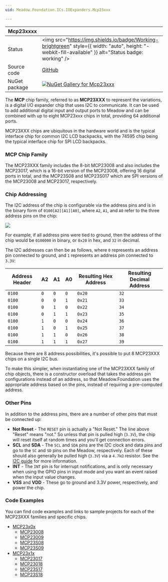 ```yaml
---
uid: Meadow.Foundation.ICs.IOExpanders.Mcp23xxx

---
```


| Mcp23xxxx | |
|--------|--------|
| Status | <img src="https://img.shields.io/badge/Working-brightgreen" style={{ width: "auto", height: "-webkit-fill-available" }} alt="Status badge: working" /> |
| Source code | [GitHub](https://github.com/WildernessLabs/Meadow.Foundation/tree/main/Source/Meadow.Foundation.Peripherals/ICs.IOExpanders.Mcp23xxx) |
| NuGet package | <a href="https://www.nuget.org/packages/Meadow.Foundation.ICs.IOExpanders.Mcp23xxx/" target="_blank"><img src="https://img.shields.io/nuget/v/Meadow.Foundation.ICs.IOExpanders.Mcp23xxx.svg?label=Meadow.Foundation.ICs.IOExpanders.Mcp23xxx" alt="NuGet Gallery for Mcp23xxx" /></a> |

The **MCP** chip family, referred to as **MCP23XXX** to represent the variations, is a digital I/O expander chip that uses I2C to communicate. It can be used to add additional digital input and output ports to Meadow and can be combined with up to eight MCP23xxx chips in total, providing 64 additional ports.

MCP23XXX chips are ubiquitous in the hardware world and is the typical interface chip for common I2C LCD backpacks, with the 74595 chip being the typical interface chip for SPI LCD backpacks.

### MCP Chip Family

The MCP23XXX family includes the 8-bit MCP23008 and also includes the MCP23017, which is a 16-bit version of the MCP23008, offering 16 digital ports in total, and the MCP23S08 and MCP23S017 which are SPI versions of the MCP23008 and MCP23017, respectively.

### Chip Addressing

The I2C address of the chip is configurable via the address pins and is in the binary form of `0100[A2][A1][A0]`, where `A2`, `A1`, and `A0` refer to the three address pins on the chip:

<img src="/API_Assets/Meadow.Foundation.ICs.IOExpanders.Mcp23x08/Mcp23x08_Pins.png"  />

For example, if all address pins were tied to ground, then the address of the chip would be `0100000` in binary, or `0x20` in hex, and `32` in decimal.

The I2C addresses can then be as follows, where `0` represents an address pin connected to ground, and `1` represents an address pin connected to `3.3V`:

| Address Header | A2  | A1  | A0  | Resulting Hex Address | Resulting Decimal Address |
|----------------|-----|-----|-----|-----------------------|---------------------------|
| `0100`         | `0` | `0` | `0` | `0x20`                | `32`                      | 
| `0100`         | `0` | `0` | `1` | `0x21`                | `33`                      | 
| `0100`         | `0` | `1` | `0` | `0x22`                | `34`                      | 
| `0100`         | `0` | `1` | `1` | `0x23`                | `35`                      | 
| `0100`         | `1` | `0` | `0` | `0x24`                | `36`                      | 
| `0100`         | `1` | `0` | `1` | `0x25`                | `37`                      | 
| `0100`         | `1` | `1` | `0` | `0x26`                | `38`                      | 
| `0100`         | `1` | `1` | `1` | `0x27`                | `39`                      | 

Because there are 8 address possibilities, it's possible to put 8 MCP23XXX chips on a single I2C bus.

To make this simpler, when instantiating one of the MCP23XXX family of chip objects, there is a constructor overload that takes the address pin configurations instead of an address, so that Meadow.Foundation uses the appropriate address based on the pins, instead of requiring a pre-computed address.

### Other Pins

In addition to the address pins, there are a number of other pins that must be connected up:

 * **Not Reset** - The `RESET` pin is actually a "Not Reset." The line above "Reset" means "not." So unless that pin is pulled high (`3.3V`), the chip will reset itself at random times and you'll get connection errors.
 * **SCL** and **SDA** - The `SCL` and `SDA` pins are the I2C clock and data pins and go to the `SC` and `SD` pins on the Meadow, respectively. Each of these should also generally be pulled high (`3.3V`) via a `4.7kΩ` resistor. See the [I2C guide](http://developer.wildernesslabs.co/Meadow/Input_Output/Digital/I2C/) for more information.
 * **INT** - The `INT` pin is for interrupt notifications, and is only necessary when using the GPIO pins in input mode and you want an event raised when the input value changes.
 * **VSS** and **VDD** - These go to ground and 3.3V power, respectively, and power the chip.

### Code Examples

You can find code examples and links to sample projects for each of the MCP23XXX families and specific chips.

* [MCP23x0x](Meadow.Foundation.ICs.IOExpanders.Mcp23x0x.html)
    * [MCP23008](Meadow.Foundation.ICs.IOExpanders.Mcp23008.html)
    * [MCP23009](Meadow.Foundation.ICs.IOExpanders.Mcp23009.html)
    * [MCP23S08](Meadow.Foundation.ICs.IOExpanders.Mcp23s08.html)
    * [MCP23S09](Meadow.Foundation.ICs.IOExpanders.Mcp23s09.html)
* [MCP23x1x](Meadow.Foundation.ICs.IOExpanders.Mcp23x1x.html)
    * [MCP23017](Meadow.Foundation.ICs.IOExpanders.Mcp23017.html)
    * [MCP23018](Meadow.Foundation.ICs.IOExpanders.Mcp23018.html)
    * [MCP23S17](Meadow.Foundation.ICs.IOExpanders.Mcp23s17.html)
    * [MCP23S18](Meadow.Foundation.ICs.IOExpanders.Mcp23s18.html)
